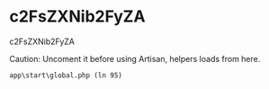 c2FsZXNib2FyZA
==============

c2FsZXNib2FyZA

Caution: Uncoment it before using Artisan, helpers loads from here.

```
app\start\global.php (ln 95)
```